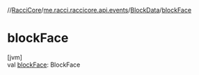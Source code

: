 //[RacciCore](../../../index.md)/[me.racci.raccicore.api.events](../index.md)/[BlockData](index.md)/[blockFace](block-face.md)

# blockFace

[jvm]\
val [blockFace](block-face.md): BlockFace
